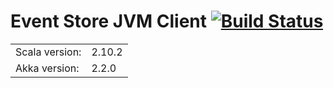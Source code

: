 # Event Store JVM Client [![Build Status](https://secure.travis-ci.org/EventStore/eventstorejvmclient.png)](http://travis-ci.org/EventStore/eventstorejvmclient)

<table border="0">
  <tr>
    <td>Scala version: </td>
    <td>2.10.2</td>
  </tr>
  <tr>
    <td>Akka version: </td>
    <td>2.2.0</td>
  </tr>
</table>